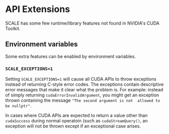 # API Extensions

SCALE has some few runtime/library features not found in NVIDIA's CUDA Toolkit.

## Environment variables

Some extra features can be enabled by environment variables.

### `SCALE_EXCEPTIONS=1`

Setting `SCALE_EXCEPTIONS=1` will cause all CUDA APIs to throw 
exceptions instead of returning C-style error codes. The exceptions contain 
descriptive error messages that make it clear what the problem is. For 
example: instead of simply returning `cudaErrorInvalidArgument`, you might 
get an exception thrown containing the message `"The second argument is not 
allowed to be nullptr"`.

In cases where CUDA APIs are expected to return a value other than 
`cudaSuccess` during normal operatoin (such as `cudaStreamQuery()`, an 
exception will not be thrown except if an exceptional case arises.
